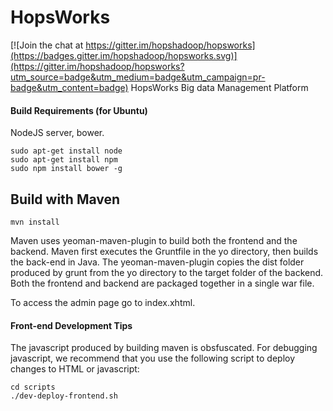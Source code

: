 # HopsWorks

[![Join the chat at https://gitter.im/hopshadoop/hopsworks](https://badges.gitter.im/hopshadoop/hopsworks.svg)](https://gitter.im/hopshadoop/hopsworks?utm_source=badge&utm_medium=badge&utm_campaign=pr-badge&utm_content=badge)
HopsWorks Big data Management Platform

#### Build Requirements (for Ubuntu)
NodeJS server, bower.

```
sudo apt-get install node
sudo apt-get install npm
sudo npm install bower -g
```

## Build with Maven
```
mvn install 
```
Maven uses yeoman-maven-plugin to build both the frontend and the backend.
Maven first executes the Gruntfile in the yo directory, then builds the back-end in Java.
The yeoman-maven-plugin copies the dist folder produced by grunt from the yo directory to the target folder of the backend.
Both the frontend and backend are packaged together in a single war file.

To access the admin page go to index.xhtml.


#### Front-end Development Tips

The javascript produced by building maven is obsfuscated. For debugging javascript, we recommend that you use the following script
to deploy changes to HTML or javascript:

```
cd scripts
./dev-deploy-frontend.sh
```
